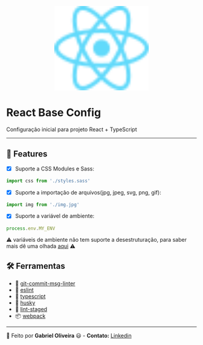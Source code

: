 <p align="center">
  <img src="./.github/logo-react.svg" width="250">
  <h1>React Base Config</h1>
</p>

Configuração inicial para projeto React + TypeScript

---

## :rocket: Features

- [X] Suporte a CSS Modules e Sass:

```javascript
import css from './styles.sass'
```

- [X] Suporte a importação de arquivos(jpg, jpeg, svg, png, gif):

```javascript
import img from './img.jpg'
```

- [X] Suporte a variável de ambiente:

```javascript
process.env.MY_ENV
```

⚠️ variáveis de ambiente não tem suporte a desestruturação, para saber mais dê uma olhada [aqui](https://github.com/mrsteele/dotenv-webpack/issues/70) ⚠️

## :hammer_and_wrench: Ferramentas

- 🐸 [git-commit-msg-linter](https://www.npmjs.com/package/git-commit-msg-linter)
- 👺 [eslint](https://eslint.org/)
- 🦖 [typescript](https://www.typescriptlang.org/)
- 🐶 [husky](https://www.npmjs.com/package/husky)
- 🚫 [lint-staged](https://github.com/okonet/lint-staged)
- 📦 [webpack](https://webpack.js.org/)

---

:construction_worker: Feito por **Gabriel Oliveira** :smiley: - **Contato:** <a href="https://www.linkedin.com/in/gabriel-jos%C3%A9-de-oliveira-633962197/">Linkedin</a>

